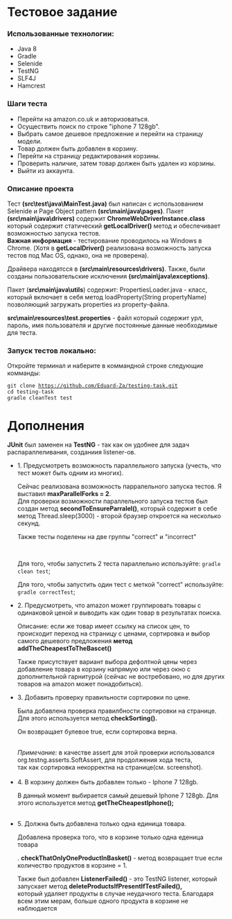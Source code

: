 # Тестовое задание

<h3>Использованные технологии:</h3>
<ul>
<li>Java 8</li>
<li>Gradle</li>
<li>Selenide</li>
<li>TestNG</li>
<li>SLF4J</li>
<li>Hamcrest</li>
</ul>

<h3>Шаги теста</h3>
<ul>
<li>Перейти на amazon.co.uk и авторизоваться.</li>
<li>Осуществить поиск по строке "iphone 7 128gb".</li>
<li>Выбрать самое дешевое предложение и перейти на страницу модели.</li>
<li>Товар должен быть добавлен в корзину.</li>
<li>Перейти на страницу редактирования корзины.</li>
<li>Проверить наличие, затем товар должен быть удален из корзины.</li>
<li>Выйти из аккаунта.</li>
</ul>
<h3>Описание проекта</h3>

Тест <b>(src\test\java\MainTest.java)</b> был написан с использованием Selenide и Page Object pattern <b>(src\main\java\pages)</b>.
Пакет <b>(src\main\java\drivers)</b> содержит <b>ChromeWebDriverInstance.class</b> который содержит статический <b>getLocalDriver()</b> метод и обеспечивает возможностью запуска тестов.</br>
<b>Важная информация</b> - тестирование проводилось на Windows в Chrome. (Хотя в <b>getLocalDriver()</b> реализована возможность запуска тестов под Mac OS, однако, она не проверена).</br>

Драйвера находятсся в <b>(src\main\resources\drivers)</b>.
Также, были созданы пользовательские исключения <b>(src\main\java\exceptions)</b>.

Пакет (<b>src\main\java\utils</b>) содержит: PropertiesLoader.java - класс, который включает в себя метод loadProperty(String propertyName) позволяющий загружать properties из property-файла.

<b>src\main\resources\test.properties</b> - файл который содержит урл, пароль, имя пользователя и другие постоянные данные необходимые для теста.

<h3>Запуск тестов локально:</h3>

Откройте терминал и наберите в коммандной строке следующие комманды:

<code>git clone https://github.com/Eduard-Za/testing-task.git</code></br>
<code>cd testing-task</code></br>
<code>gradle cleanTest test</code>



# Дополнения

<b>JUnit</b> был заменен на <b>TestNG</b> - так как он удобнее для задач распараллеливания, созданиия listener-ов.

<ul>
<li>1. Предусмотреть возможность параллельного запуска (учесть, что тест может быть одним из многих).</br>
<p>Сейчас реализована возможность парралельного запуска тестов. Я выставил <b>maxParallelForks = 2</b>.</br>
Для проверки возможности параллельного запуска тестов был создан метод <b>secondToEnsureParralel()</b>, который 
содержит в себе метод Thread.sleep(3000) - второй браузер откроется на несколько секунд.</p>
<p>Также тесты поделены на две группы "correct" и "incorrect"</p></br>
<p>Для того, чтобы запустить 2 теста параллельно используйте: <code>gradle clean test</code>; </br>
<p>Для того, чтобы запустить один тест с меткой "correct" используйте: <code>gradle correctTest</code>;
</li>


<li>2. Предусмотреть, что amazon может группировать товары с одинаковой ценой и выводить как один товар в результатах поиска.
<p> Описание: если же товар имеет ссылку на список цен, то происходит переход на страницу с ценами, сортировка и выбор самого дешевого предложения
<b>метод addTheCheapestToTheBascet()</b></p></li>
<p>Также присутствует вариант выбора дефолтной цены через добавление товара в корзину напрямую или
через окно с дополнительной гарнитурой (сейчас не востребовано, но для других товаров на amazon может понадобиться).</p>

<li>3. Добавить проверку правильности сортировки по цене.</br>
<p>Была добавлена проверка правилбности сортировки на странице. Для этого используется метод <b>checkSorting().</b></br>
<p>Он возвращает булевое true, если сортировка верна.</p></br>
<i>Примечание:</i> в качестве assert для этой проверки использовался org.testng.asserts.SoftAssert, для продолжения хода теста,</br>
так как сортировка некорректна на странице(см. screenshot).</li></br>



<li>4. В корзину должен быть добавлен только - Iphone 7 128gb.
<p>В данный момент выбирается самый дешевый Iphone 7 128gb.
Для этого используется метод <b>getTheCheapestIphone();</b></p></li></br>
<li>5. Должна быть добавлена только одна единица товара.
<p>Добавлена проверка того, что в корзине только одна еденица товара</p>. 
<b>checkThatOnlyOneProductInBasket()</b> - метод возвращает true если количество продуктов в корзине = 1.
<p>Также был добавлен <b>ListenerFailed()</b> - это TestNG listener, который запускает метод <b>deleteProductsIfPresentIfTestFailed(),</b></br>
который удаляет продукты в случае неудачного теста. Благодаря всем этим мерам, больше одного продукта в корзине не наблюдается</p></br></li>
</ul>
